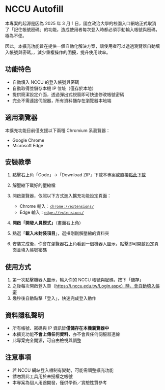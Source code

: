 # NCCU Autofill

本專案的起源是因為 2025 年 3 月 1 日，國立政治大學的校園入口網站正式取消了「記住帳號密碼」的功能，造成使用者每次登入時都必須手動輸入帳號與密碼，極為不便。

因此，本擴充功能旨在提供一個自動化解決方案，讓使用者可以透過瀏覽器自動填入帳號與密碼，，減少重複操作的困擾，提升使用效率。


## 功能特色

- 自動填入 NCCU 的登入帳號與密碼
- 自動取得並儲存本機 IP 位址（僅存於本地）
- 提供簡潔設定介面，透過彈出式視窗即可快速修改帳號密碼
- 完全不需連接伺服器，所有資料儲存在瀏覽器本地端

## 適用瀏覽器

本擴充功能目前僅支援以下兩種 Chromium 系瀏覽器：

- Google Chrome
- Microsoft Edge

## 安裝教學

1. 點擊右上角「Code」→「Download ZIP」下載本專案或直接[點此下載](https://github.com/xiaolong70701/nccu-autofill/archive/refs/heads/main.zip)

2. 解壓縮下載好的壓縮檔

3. 開啟瀏覽器，依照以下方式進入擴充功能設定頁面：
   - Chrome 輸入：[`chrome://extensions/`](chrome://extensions/)
   - Edge 輸入：[`edge://extensions/`](edge://extensions/)

4. **開啟「開發人員模式」**（畫面右上角）

5. 點選「**載入未封裝項目**」，選擇剛剛解壓縮的資料夾

6. 安裝完成後，你會在瀏覽器右上角看到一個機器人圖示，點擊即可開啟設定頁面並填入帳號密碼

## 使用方式

1. 第一次點擊機器人圖示，輸入你的 NCCU 帳號與密碼，按下「儲存」
2. 之後每次開啟登入頁（https://i.nccu.edu.tw/Login.aspx）時，會自動填入帳密
3. 幾秒後自動點擊「登入」，快速完成登入動作

## 資料隱私聲明

- 所有帳號、密碼與 IP 資訊皆**僅儲存在本機瀏覽器中**
- 本擴充功能**不會上傳任何資料**，亦不會與任何伺服器連線
- 此專案完全開源，可自由檢視與調整

## 注意事項

- 若 NCCU 網站登入機制有變動，可能需調整擴充功能
- 請勿將此工具用於未授權之帳號
- 本專案為個人用途開發，僅供學術／實驗性質參考

